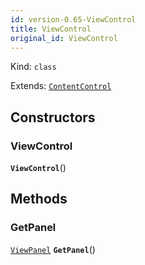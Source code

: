 ```yaml
---
id: version-0.65-ViewControl
title: ViewControl
original_id: ViewControl
---
```


Kind: `class`

Extends: [`ContentControl`](https://docs.microsoft.com/uwp/api/Windows.UI.Xaml.Controls.ContentControl)




## Constructors
### ViewControl
 **`ViewControl`**()




## Methods
### GetPanel
[`ViewPanel`](ViewPanel) **`GetPanel`**()




